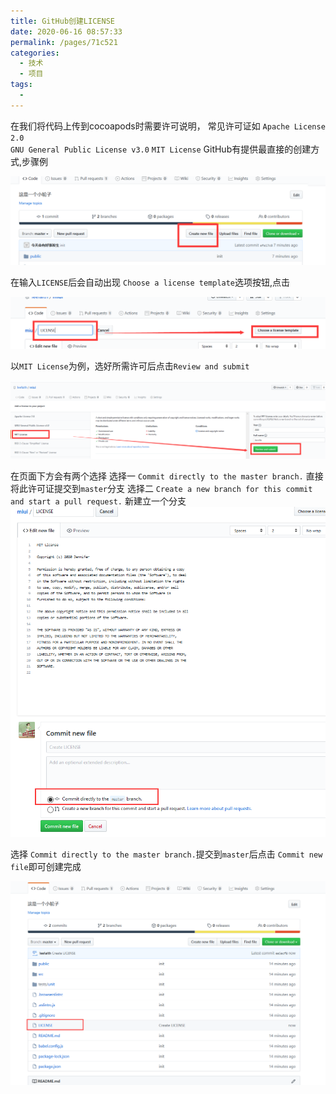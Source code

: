 ```yaml
---
title: GitHub创建LICENSE
date: 2020-06-16 08:57:33
permalink: /pages/71c521
categories: 
  - 技术
  - 项目
tags: 
  - 
---
```

在我们将代码上传到cocoapods时需要许可说明，
 常见许可证如
 `Apache License 2.0`  
 `GNU General Public License v3.0`
 `MIT License`
 GitHub有提供最直接的创建方式,步骤例

![a1](../img/a1.jpg)

 在输入`LICENSE`后会自动出现 `Choose a license template`选项按钮,点击 

![a2](../img/a2.jpg)

 以`MIT License`为例，选好所需许可后点击`Review and submit` 

![a3](../img/a3.jpg)

在页面下方会有两个选择
 选择一 `Commit directly to the master branch.`
 直接将此许可证提交到`master`分支
 选择二 `Create a new branch for this commit and start a pull request.`
 新建立一个分支![a4](../img/a4.jpg)

 选择 `Commit directly to the master branch.`提交到`master`后点击 `Commit new file`即可创建完成 

![a5](../img/a5.jpg)